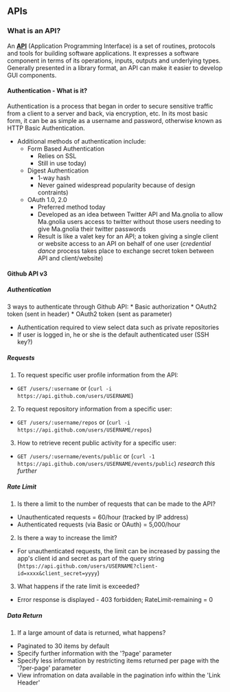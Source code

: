 ## APIs

### What is an API?
An **[API](http://en.wikipedia.org/wiki/Application_programming_interface)** (Application Programming Interface) is a set of routines, protocols and tools for building software applications. It expresses a software component in terms of its operations, inputs, outputs and underlying types. Generally presented in a library format, an API can make it easier to develop GUI components.

#### Authentication - What is it?
Authentication is a process that began in order to secure sensitive traffic from a client to a server and back, via encryption, etc. In its most basic form, it can be as simple as a username and password, otherwise known as HTTP Basic Authentication.
  * Additional methods of authentication include:
    * Form Based Authentication
      * Relies on SSL
      * Still in use today)
    * Digest Authentication
      * 1-way hash
      * Never gained widespread popularity because of design contraints)
    * OAuth 1.0, 2.0
      * Preferred method today
      * Developed as an idea between Twitter API and Ma.gnolia to allow Ma.gnolia users access to twitter without those users needing to give Ma.gnolia their twitter passwords
      * Result is like a valet key for an API; a token giving a single client or website access to an API on behalf of one user (_credential dance_ process takes place to exchange secret token between API and client/website)

#### Github API v3

##### Authentication
3 ways to authenticate through Github API:
    * Basic authorization
    * OAuth2 token (sent in header)
    * OAuth2 token (sent as parameter)

  * Authentication required to view select data such as private repositories
  * If user is logged in, he or she is the default authenticated user (SSH key?)

##### Requests
1) To request specific user profile information from the API:
  * `GET /users/:username` or (`curl -i https://api.github.com/users/USERNAME`)
2) To request repository information from a specific user:
  * `GET /users/:username/repos` or (`curl -i https://api.github.com/users/USERNAME/repos`)
3) How to retrieve recent public activity for a specific user:
  * `GET /users/:username/events/public` or (`curl -1 https://api.github.com/users/USERNAME/events/public`) _research this further_

##### Rate Limit
1) Is there a limit to the number of requests that can be made to the API?
  * Unauthenticated requests = 60/hour (tracked by IP address)
  * Authenticated requests (via Basic or OAuth) = 5,000/hour
2) Is there a way to increase the limit?
  * For unauthenticated requests, the limit can be increased by passing the app's client id and secret as part of the query string (`https://api.github.com/users/USERNAME?client-id=xxxx&client_secret=yyyy`)
3) What happens if the rate limit is exceeded?
  * Error response is displayed - 403 forbidden; RateLimit-remaining = 0

##### Data Return
1) If a large amount of data is returned, what happens?
  * Paginated to 30 items by default
  * Specify further information with the '?page' parameter
  * Specify less information by restricting items returned per page with the '?per-page' parameter
  * View infromation on data available in the pagination info within the 'Link Header'
